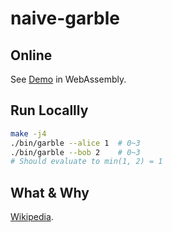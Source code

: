 # naive-garble

## Online

See [Demo](https://garbled.netlify.com/) in WebAssembly.

## Run Locallly

```sh
make -j4
./bin/garble --alice 1  # 0~3
./bin/garble --bob 2    # 0~3
# Should evaluate to min(1, 2) = 1
```

## What & Why

[Wikipedia](https://en.wikipedia.org/wiki/Garbled_circuit).
